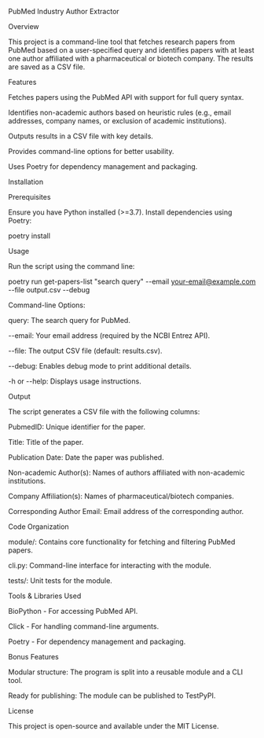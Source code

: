 PubMed Industry Author Extractor

Overview

This project is a command-line tool that fetches research papers from PubMed based on a user-specified query and identifies papers with at least one author affiliated with a pharmaceutical or biotech company. The results are saved as a CSV file.

Features

Fetches papers using the PubMed API with support for full query syntax.

Identifies non-academic authors based on heuristic rules (e.g., email addresses, company names, or exclusion of academic institutions).

Outputs results in a CSV file with key details.

Provides command-line options for better usability.

Uses Poetry for dependency management and packaging.

Installation

Prerequisites

Ensure you have Python installed (>=3.7). Install dependencies using Poetry:

poetry install

Usage

Run the script using the command line:

poetry run get-papers-list "search query" --email your-email@example.com --file output.csv --debug

Command-line Options:

query: The search query for PubMed.

--email: Your email address (required by the NCBI Entrez API).

--file: The output CSV file (default: results.csv).

--debug: Enables debug mode to print additional details.

-h or --help: Displays usage instructions.

Output

The script generates a CSV file with the following columns:

PubmedID: Unique identifier for the paper.

Title: Title of the paper.

Publication Date: Date the paper was published.

Non-academic Author(s): Names of authors affiliated with non-academic institutions.

Company Affiliation(s): Names of pharmaceutical/biotech companies.

Corresponding Author Email: Email address of the corresponding author.

Code Organization

module/: Contains core functionality for fetching and filtering PubMed papers.

cli.py: Command-line interface for interacting with the module.

tests/: Unit tests for the module.

Tools & Libraries Used

BioPython - For accessing PubMed API.

Click - For handling command-line arguments.

Poetry - For dependency management and packaging.

Bonus Features

Modular structure: The program is split into a reusable module and a CLI tool.

Ready for publishing: The module can be published to TestPyPI.

License

This project is open-source and available under the MIT License.
